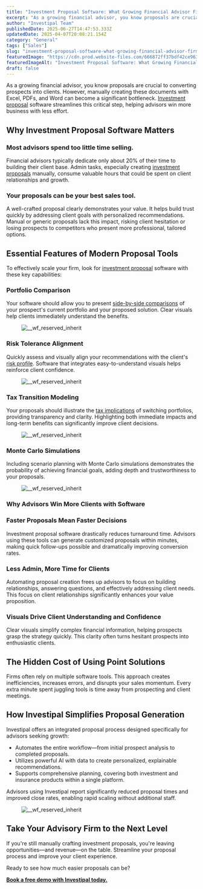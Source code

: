```yaml
---
title: "Investment Proposal Software: What Growing Financial Advisor Firms Need to Know"
excerpt: "As a growing financial advisor, you know proposals are crucial to converting prospects into clients."
author: "Investipal Team"
publishedDate: 2025-06-27T14:47:53.333Z
updatedDate: 2025-04-07T20:08:21.154Z
category: "General"
tags: ["Sales"]
slug: "investment-proposal-software-what-growing-financial-advisor-firms-need-to-know"
featuredImage: "https://cdn.prod.website-files.com/666872ff37bdf42ce9637d77/67f430b097e194c16d9cd356_The%20Biggest%20Bottlenecks%20in%20Wealth%20Management%20Sales%E2%80%94and%20How%20Automation%20Solves%20Them%20(4).png"
featuredImageAlt: "Investment Proposal Software: What Growing Financial Advisor Firms Need to Know"
draft: false
---
```

<p id="">As a growing financial advisor, you know proposals are crucial to converting prospects into clients. However, manually creating these documents with Excel, PDFs, and Word can become a significant bottleneck. <a href="/blog/investment-proposals">Investment proposal</a> software streamlines this critical step, helping advisors win more business with less effort.</p><h2 id="">Why Investment Proposal Software Matters</h2><h3 id="">Most advisors spend too little time selling.</h3><p id="">Financial advisors typically dedicate only about 20% of their time to building their client base. Admin tasks, especially creating <a href="/blog/investment-proposals">investment proposals</a> manually, consume valuable hours that could be spent on client relationships and growth.</p><h3 id="">Your proposals can be your best sales tool.</h3><p id="">A well-crafted proposal clearly demonstrates your value. It helps build trust quickly by addressing client goals with personalized recommendations. Manual or generic proposals lack this impact, risking client hesitation or losing prospects to competitors who present more professional, tailored options.</p><h2 id="">Essential Features of Modern Proposal Tools</h2><p id="">To effectively scale your firm, look for <a href="/blog/investment-proposals">investment proposal</a> software with these key capabilities:</p><h3 id="">Portfolio Comparison</h3><p id="">Your software should allow you to present <a href="/blog/automating-comparative-portfolio-analyses-for-financial-advisors-save-time-and-optimize-client-portfolios">side-by-side comparisons</a> of your prospect's current portfolio and your proposed solution. Clear visuals help clients immediately understand the benefits.</p><figure class="w-richtext-figure-type-image w-richtext-align-fullwidth" style="max-width:2240px" data-rt-type="image" data-rt-align="fullwidth" data-rt-max-width="2240px"><div><img src="/images/inline/investment-proposal-software-what-growing-financial-advisor-firms-need-to-know-0-312d08665c.webp" loading="lazy" alt="__wf_reserved_inherit"></div></figure><h3 id="">Risk Tolerance Alignment</h3><p id="">Quickly assess and visually align your recommendations with the client's <a href="/risk-assessment">risk profile</a>. Software that integrates easy-to-understand visuals helps reinforce client confidence.</p><figure class="w-richtext-figure-type-image w-richtext-align-fullwidth" style="max-width:2240px" data-rt-type="image" data-rt-align="fullwidth" data-rt-max-width="2240px"><div><img src="/images/inline/investment-proposal-software-what-growing-financial-advisor-firms-need-to-know-1-76c48677e9.webp" loading="lazy" alt="__wf_reserved_inherit"></div></figure><h3 id="">Tax Transition Modeling</h3><p id="">Your proposals should illustrate the <a href="/blog/how-tax-transition-analysis-helps-advisors-move-client-portfolios-with-confidence">tax implications</a> of switching portfolios, providing transparency and clarity. Highlighting both immediate impacts and long-term benefits can significantly improve client decisions.</p><figure class="w-richtext-figure-type-image w-richtext-align-fullwidth" style="max-width:2240px" data-rt-type="image" data-rt-align="fullwidth" data-rt-max-width="2240px"><div><img src="/images/inline/investment-proposal-software-what-growing-financial-advisor-firms-need-to-know-2-c3a8e8debc.webp" loading="lazy" alt="__wf_reserved_inherit"></div></figure><h3 id="">Monte Carlo Simulations</h3><p id="">Including scenario planning with Monte Carlo simulations demonstrates the probability of achieving financial goals, adding depth and trustworthiness to your proposals.</p><figure class="w-richtext-figure-type-image w-richtext-align-fullwidth" style="max-width:2240px" data-rt-type="image" data-rt-align="fullwidth" data-rt-max-width="2240px"><div><img src="/images/inline/investment-proposal-software-what-growing-financial-advisor-firms-need-to-know-3-28ce3a7455.webp" loading="lazy" alt="__wf_reserved_inherit"></div></figure><h3 id="">Why Advisors Win More Clients with Software</h3><h3 id="">Faster Proposals Mean Faster Decisions</h3><p id="">Investment proposal software drastically reduces turnaround time. Advisors using these tools can generate customized proposals within minutes, making quick follow-ups possible and dramatically improving conversion rates.</p><h3 id="">Less Admin, More Time for Clients</h3><p id="">Automating proposal creation frees up advisors to focus on building relationships, answering questions, and effectively addressing client needs. This focus on client relationships significantly enhances your value proposition.</p><h3 id="">Visuals Drive Client Understanding and Confidence</h3><p id="">Clear visuals simplify complex financial information, helping prospects grasp the strategy quickly. This clarity often turns hesitant prospects into enthusiastic clients.</p><h2 id="">The Hidden Cost of Using Point Solutions</h2><p id="">Firms often rely on multiple software tools. This approach creates inefficiencies, increases errors, and disrupts your sales momentum. Every extra minute spent juggling tools is time away from prospecting and client meetings.</p><h2 id="">How Investipal Simplifies Proposal Generation</h2><p id="">Investipal offers an integrated proposal process designed specifically for advisors seeking growth:</p><ul id=""><li id="">Automates the entire workflow—from initial prospect analysis to completed proposals.</li><li id="">Utilizes powerful AI with data to create personalized, explainable recommendations.</li><li id="">Supports comprehensive planning, covering both investment and insurance products within a single platform.</li></ul><p id="">Advisors using Investipal report significantly reduced proposal times and improved close rates, enabling rapid scaling without additional staff.</p><figure class="w-richtext-figure-type-image w-richtext-align-fullwidth" style="max-width:2048px" data-rt-type="image" data-rt-align="fullwidth" data-rt-max-width="2048px"><div><img src="/images/inline/investment-proposal-software-what-growing-financial-advisor-firms-need-to-know-4-7907b78aca.webp" loading="lazy" alt="__wf_reserved_inherit"></div></figure><h2 id="">Take Your Advisory Firm to the Next Level</h2><p id="">If you're still manually crafting investment proposals, you're leaving opportunities—and revenue—on the table. Streamline your proposal process and improve your client experience.</p><p id="">Ready to see how much easier proposals can be?</p><p id=""><a href="/book-a-demo"><strong id="">Book a free demo with Investipal today.</strong></a></p>